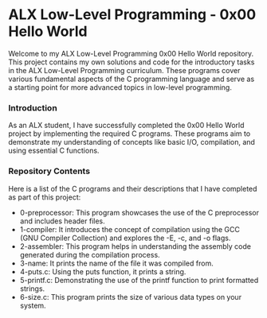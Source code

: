 <h1>ALX Low-Level Programming - 0x00 Hello World</h1>

Welcome to my ALX Low-Level Programming 0x00 Hello World repository. This project contains my own solutions and code for the introductory tasks in the ALX Low-Level Programming curriculum. These programs cover various fundamental aspects of the C programming language and serve as a starting point for more advanced topics in low-level programming.

<h3>Introduction</h3>
As an ALX student, I have successfully completed the 0x00 Hello World project by implementing the required C programs. These programs aim to demonstrate my understanding of concepts like basic I/O, compilation, and using essential C functions.

<h3>Repository Contents</h3>
Here is a list of the C programs and their descriptions that I have completed as part of this project:
<ul>
    <li>0-preprocessor: This program showcases the use of the C preprocessor and includes header files.</li>
    <li>1-compiler: It introduces the concept of compilation using the GCC (GNU Compiler Collection) and explores the -E, -c, and -o flags.</li>
    <li>2-assembler: This program helps in understanding the assembly code generated during the compilation process.</li>
    <li>3-name: It prints the name of the file it was compiled from.</li>
    <li>4-puts.c: Using the puts function, it prints a string.</li>
    <li>5-printf.c: Demonstrating the use of the printf function to print formatted strings.</li>
    <li>6-size.c: This program prints the size of various data types on your system.</li>
</ul>